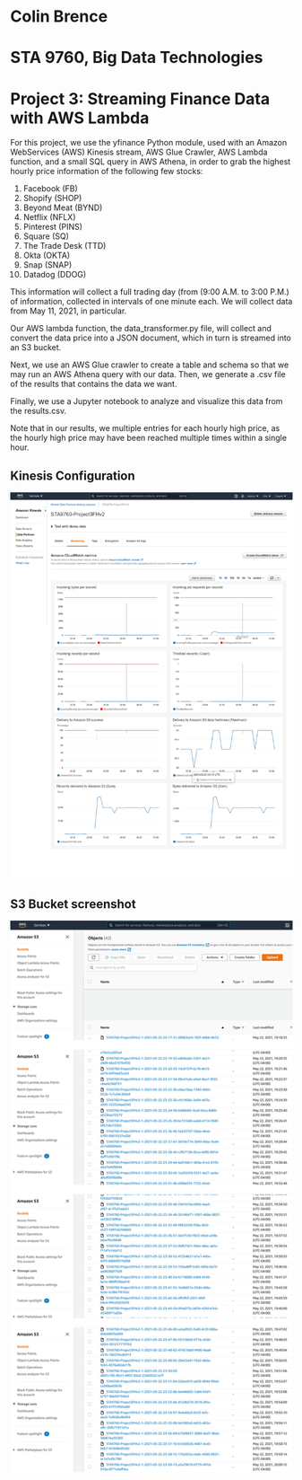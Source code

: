 # Colin Brence
# STA 9760, Big Data Technologies
# Project 3: Streaming Finance Data with AWS Lambda

For this project, we use the yfinance Python module, used with an Amazon WebServices (AWS) Kinesis stream, AWS Glue Crawler, AWS Lambda function, and a small SQL query in AWS Athena, in order to grab the highest hourly price information of the following few stocks:

1. Facebook (FB)
2. Shopify (SHOP)
3. Beyond Meat (BYND)
4. Netflix (NFLX)
5. Pinterest (PINS)
6. Square (SQ)
7. The Trade Desk (TTD)
8. Okta (OKTA)
9. Snap (SNAP)
10. Datadog (DDOG)

This information will collect a full trading day (from (9:00 A.M. to 3:00 P.M.) of information, collected in intervals of one minute each. We will collect data from May 11, 2021, in particular.

Our AWS lambda function, the data_transformer.py file, will collect and convert the data price into a JSON document, which in turn is streamed into an S3 bucket. 

Next, we use an AWS Glue crawler to create a table and schema so that we may run an AWS Athena query with our data. Then, we generate a .csv file of the results that contains the data we want.

Finally, we use a Jupyter notebook to analyze and visualize this data from the results.csv.

Note that in our results, we multiple entries for each hourly high price, as the hourly high price may have been reached multiple times within a single hour.



## Kinesis Configuration

<img src='assets/kinesis_config.png'/>

## S3 Bucket screenshot

<img src='assets/screenshot_of_s3_bucket.png'/>
